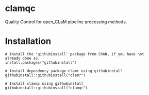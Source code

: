 # clamqc
Quality Control for open_CLaM pipeline processing methods.

# Installation
```
# Install the 'githubinstall' package from CRAN, if you have not already done so.
install.packages("githubinstall")

# Install dependency package clamr using githubinstall
githubinstall::githubinstall("clamr")

# Install clamqc using githubinstall
githubinstall::githubinstall("clamqc")
```